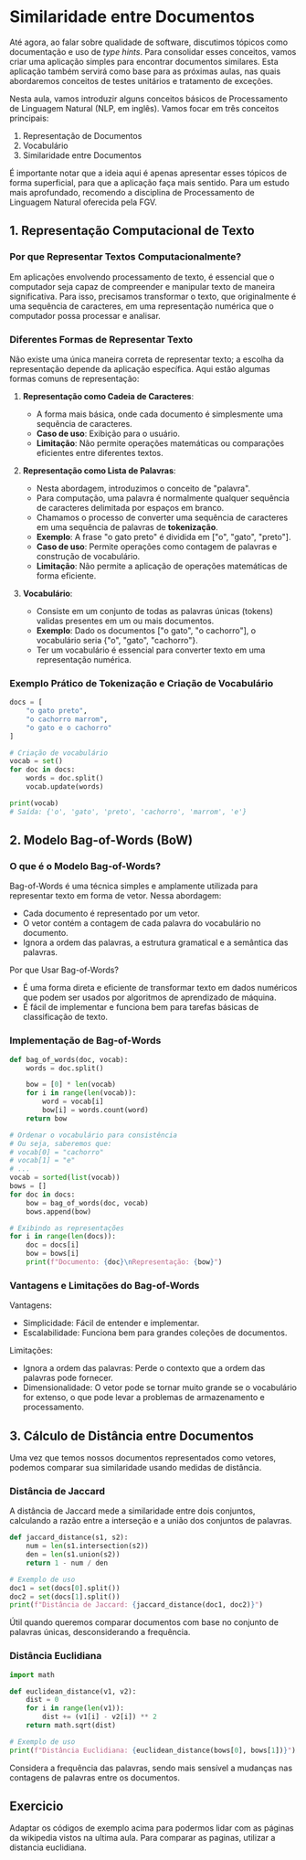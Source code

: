 # Similaridade entre Documentos

Até agora, ao falar sobre qualidade de software, discutimos tópicos como documentação e uso de *type hints*.
Para consolidar esses conceitos, vamos criar uma aplicação simples para encontrar documentos similares.
Esta aplicação também servirá como base para as próximas aulas, nas quais abordaremos conceitos de testes unitários e tratamento de exceções.

Nesta aula, vamos introduzir alguns conceitos básicos de Processamento de Linguagem Natural (NLP, em inglês).
Vamos focar em três conceitos principais:
1. Representação de Documentos
2. Vocabulário
3. Similaridade entre Documentos

É importante notar que a ideia aqui é apenas apresentar esses tópicos de forma superficial, para que a aplicação faça mais sentido.
Para um estudo mais aprofundado, recomendo a disciplina de Processamento de Linguagem Natural oferecida pela FGV.

## 1. Representação Computacional de Texto

### Por que Representar Textos Computacionalmente?

Em aplicações envolvendo processamento de texto, é essencial que o computador seja capaz de compreender e manipular texto de maneira significativa.
Para isso, precisamos transformar o texto, que originalmente é uma sequência de caracteres, em uma representação numérica que o computador possa processar e analisar.

### Diferentes Formas de Representar Texto

Não existe uma única maneira correta de representar texto;
a escolha da representação depende da aplicação específica.
Aqui estão algumas formas comuns de representação:

1. **Representação como Cadeia de Caracteres**:
    - A forma mais básica, onde cada documento é simplesmente uma sequência de caracteres.
    - **Caso de uso**: Exibição para o usuário.
    - **Limitação**: Não permite operações matemáticas ou comparações eficientes entre diferentes textos.

2. **Representação como Lista de Palavras**:
    - Nesta abordagem, introduzimos o conceito de "palavra".
    - Para computação, uma palavra é normalmente qualquer sequência de caracteres delimitada por espaços em branco.
    - Chamamos o processo de converter uma sequência de caracteres em uma sequência de palavras de **tokenização**.
    - **Exemplo**: A frase "o gato preto" é dividida em ["o", "gato", "preto"].
    - **Caso de uso**: Permite operações como contagem de palavras e construção de vocabulário.
    - **Limitação**: Não permite a aplicação de operações matemáticas de forma eficiente.

3. **Vocabulário**:
    - Consiste em um conjunto de todas as palavras únicas (tokens) validas presentes em um ou mais documentos.
    - **Exemplo**: Dado os documentos ["o gato", "o cachorro"], o vocabulário seria {"o", "gato", "cachorro"}.
    - Ter um vocabulário é essencial para converter texto em uma representação numérica.

### Exemplo Prático de Tokenização e Criação de Vocabulário

```python
docs = [
    "o gato preto",
    "o cachorro marrom",
    "o gato e o cachorro"
]

# Criação de vocabulário
vocab = set()
for doc in docs:
    words = doc.split()
    vocab.update(words)

print(vocab)
# Saída: {'o', 'gato', 'preto', 'cachorro', 'marrom', 'e'}
```

## 2. Modelo Bag-of-Words (BoW)

### O que é o Modelo Bag-of-Words?

Bag-of-Words é uma técnica simples e amplamente utilizada para representar texto em forma de vetor.
Nessa abordagem:

* Cada documento é representado por um vetor.
* O vetor contém a contagem de cada palavra do vocabulário no documento.
* Ignora a ordem das palavras, a estrutura gramatical e a semântica das palavras.

Por que Usar Bag-of-Words?
* É uma forma direta e eficiente de transformar texto em dados numéricos que podem ser usados por algoritmos de aprendizado de máquina.
* É fácil de implementar e funciona bem para tarefas básicas de classificação de texto.

### Implementação de Bag-of-Words

```python
def bag_of_words(doc, vocab):
    words = doc.split()

    bow = [0] * len(vocab)
    for i in range(len(vocab)):
        word = vocab[i]
        bow[i] = words.count(word)
    return bow

# Ordenar o vocabulário para consistência
# Ou seja, saberemos que:
# vocab[0] = "cachorro"
# vocab[1] = "e"
# ...
vocab = sorted(list(vocab))
bows = []
for doc in docs:
    bow = bag_of_words(doc, vocab)
    bows.append(bow)

# Exibindo as representações
for i in range(len(docs)):
    doc = docs[i]
    bow = bows[i]
    print(f"Documento: {doc}\nRepresentação: {bow}")
```

### Vantagens e Limitações do Bag-of-Words

Vantagens:
* Simplicidade: Fácil de entender e implementar.
* Escalabilidade: Funciona bem para grandes coleções de documentos.

Limitações:
* Ignora a ordem das palavras: Perde o contexto que a ordem das palavras pode fornecer.
* Dimensionalidade: O vetor pode se tornar muito grande se o vocabulário for extenso, o que pode levar a problemas de armazenamento e processamento.

## 3. Cálculo de Distância entre Documentos

Uma vez que temos nossos documentos representados como vetores, podemos comparar sua similaridade usando medidas de distância.

### Distância de Jaccard

A distância de Jaccard mede a similaridade entre dois conjuntos, calculando a razão entre a interseção e a união dos conjuntos de palavras.

```python
def jaccard_distance(s1, s2):
    num = len(s1.intersection(s2))
    den = len(s1.union(s2))
    return 1 - num / den

# Exemplo de uso
doc1 = set(docs[0].split())
doc2 = set(docs[1].split())
print(f"Distância de Jaccard: {jaccard_distance(doc1, doc2)}")
```
 
Útil quando queremos comparar documentos com base no conjunto de palavras únicas, desconsiderando a frequência.

### Distância Euclidiana

```python
import math

def euclidean_distance(v1, v2):
    dist = 0
    for i in range(len(v1)):
        dist += (v1[i] - v2[i]) ** 2
    return math.sqrt(dist)

# Exemplo de uso
print(f"Distância Euclidiana: {euclidean_distance(bows[0], bows[1])}")
```

Considera a frequência das palavras, sendo mais sensível a mudanças nas contagens de palavras entre os documentos.

## Exercicio

Adaptar os códigos de exemplo acima para podermos lidar com as páginas da wikipedia vistos na ultima aula.
Para comparar as paginas, utilizar a distancia euclidiana.